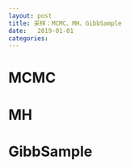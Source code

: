 ```yaml
---
layout: post
title: 采样：MCMC、MH、GibbSample
date:   2019-01-01
categories: 
---
```


# MCMC 
# MH
# GibbSample
